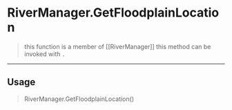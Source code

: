 # RiverManager.GetFloodplainLocation
> this function is a member of [[RiverManager]]
> this method can be invoked with `.`
-----
## Usage
> RiverManager.GetFloodplainLocation()
